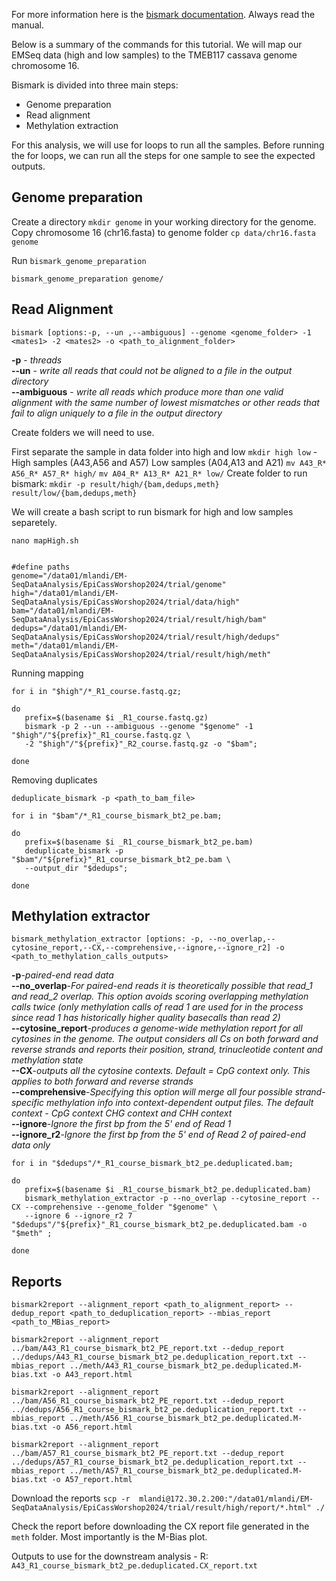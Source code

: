 For more information here is the [bismark documentation](https://github.com/FelixKrueger/Bismark/tree/master/docs/bismark). Always read the manual. 

Below is a summary of the commands for this tutorial. We will map our EMSeq data (high and low samples) to the TMEB117 cassava genome chromosome 16.

Bismark is divided into three main steps:

- Genome preparation
- Read alignment
- Methylation extraction

For this analysis, we will use for loops to run all the samples. Before running the for loops, we can run all the steps for one sample to see the expected outputs.

## Genome preparation 

Create a directory `mkdir genome` in your working directory for the genome. Copy chromosome 16 (chr16.fasta) to genome folder `cp data/chr16.fasta genome` 

Run `bismark_genome_preparation`

`bismark_genome_preparation genome/ `

## Read Alignment 

`bismark [options:-p, --un ,--ambiguous] --genome <genome_folder> -1 <mates1> -2 <mates2> -o <path_to_alignment_folder>`

**-p** - _threads_  
**--un** - _write all reads that could not be aligned to a file in the output directory_   
**--ambiguous** - _write all reads which produce more than one valid alignment with the same number of lowest mismatches or other reads that fail to align uniquely to a file in the output directory_  

Create folders we will need to use. 

First separate the sample in data folder into high and low
`mkdir high low` - High samples (A43,A56 and A57) Low samples (A04,A13 and A21)
`mv A43_R* A56_R* A57_R* high/`
`mv A04_R* A13_R* A21_R* low/`
Create folder to run bismark:
`mkdir -p result/high/{bam,dedups,meth} result/low/{bam,dedups,meth}`

We will create a bash script to run bismark for high and low samples separetely. 

`nano mapHigh.sh`

```#!/bin/bash

#define paths
genome="/data01/mlandi/EM-SeqDataAnalysis/EpiCassWorshop2024/trial/genome"  
high="/data01/mlandi/EM-SeqDataAnalysis/EpiCassWorshop2024/trial/data/high"  
bam="/data01/mlandi/EM-SeqDataAnalysis/EpiCassWorshop2024/trial/result/high/bam" 
dedups="/data01/mlandi/EM-SeqDataAnalysis/EpiCassWorshop2024/trial/result/high/dedups"
meth="/data01/mlandi/EM-SeqDataAnalysis/EpiCassWorshop2024/trial/result/high/meth"

```
Running mapping 

```
for i in "$high"/*_R1_course.fastq.gz;

do
   prefix=$(basename $i _R1_course.fastq.gz)
   bismark -p 2 --un --ambiguous --genome "$genome" -1 "$high"/"${prefix}"_R1_course.fastq.gz \
   -2 "$high"/"${prefix}"_R2_course.fastq.gz -o "$bam";

done
```

Removing duplicates

`deduplicate_bismark -p <path_to_bam_file>`

```
for i in "$bam"/*_R1_course_bismark_bt2_pe.bam;

do
   prefix=$(basename $i _R1_course_bismark_bt2_pe.bam)
   deduplicate_bismark -p "$bam"/"${prefix}"_R1_course_bismark_bt2_pe.bam \
   --output_dir "$dedups";

done
```

## Methylation extractor 

`bismark_methylation_extractor [options: -p, --no_overlap,--cytosine_report,--CX,--comprehensive,--ignore,--ignore_r2] -o <path_to_methylation_calls_outputs>`  

**-p**-_paired-end read data_  
**--no_overlap**-_For paired-end reads it is theoretically possible that read_1 and read_2 overlap. This option avoids scoring overlapping methylation calls twice (only methylation calls of read 1 are used for in the process since read 1 has historically higher quality basecalls than read 2)_  
**--cytosine_report**-_produces a genome-wide methylation report for all cytosines in the genome. The output considers all Cs on both forward and reverse strands and reports their position, strand, trinucleotide content and methylation state_  
**--CX**-_outputs all the cytosine contexts. Default = CpG context only. This applies to both forward and reverse strands_  
**--comprehensive**-_Specifying this option will merge all four possible strand-specific methylation info into context-dependent output files. The default context - CpG context CHG context and CHH context_  
**--ignore**-_Ignore the first <int> bp from the 5' end of Read 1_  
**--ignore_r2**-_Ignore the first <int> bp from the 5' end of Read 2 of paired-end data only_  


```
for i in "$dedups"/*_R1_course_bismark_bt2_pe.deduplicated.bam;

do
   prefix=$(basename $i _R1_course_bismark_bt2_pe.deduplicated.bam)
   bismark_methylation_extractor -p --no_overlap --cytosine_report --CX --comprehensive --genome_folder "$genome" \
   --ignore 6 --ignore_r2 7 "$dedups"/"${prefix}"_R1_course_bismark_bt2_pe.deduplicated.bam -o "$meth" ;

done
```

## Reports 

`bismark2report --alignment_report <path_to_alignment_report> --dedup_report <path_to_deduplication_report> --mbias_report <path_to_MBias_report>`

```bismark2report --alignment_report ../bam/A43_R1_course_bismark_bt2_PE_report.txt --dedup_report ../dedups/A43_R1_course_bismark_bt2_pe.deduplication_report.txt --mbias_report ../meth/A43_R1_course_bismark_bt2_pe.deduplicated.M-bias.txt -o A43_report.html```

```bismark2report --alignment_report ../bam/A56_R1_course_bismark_bt2_PE_report.txt --dedup_report ../dedups/A56_R1_course_bismark_bt2_pe.deduplication_report.txt --mbias_report ../meth/A56_R1_course_bismark_bt2_pe.deduplicated.M-bias.txt -o A56_report.html```

```bismark2report --alignment_report ../bam/A57_R1_course_bismark_bt2_PE_report.txt --dedup_report ../dedups/A57_R1_course_bismark_bt2_pe.deduplication_report.txt --mbias_report ../meth/A57_R1_course_bismark_bt2_pe.deduplicated.M-bias.txt -o A57_report.html```

Download the reports 
`scp -r  mlandi@172.30.2.200:"/data01/mlandi/EM-SeqDataAnalysis/EpiCassWorshop2024/trial/result/high/report/*.html" ./`

Check the report before downloading the CX report file generated in the `meth` folder. Most importantly is the M-Bias plot. 

Outputs to use for the downstream analysis - R:
`A43_R1_course_bismark_bt2_pe.deduplicated.CX_report.txt`











